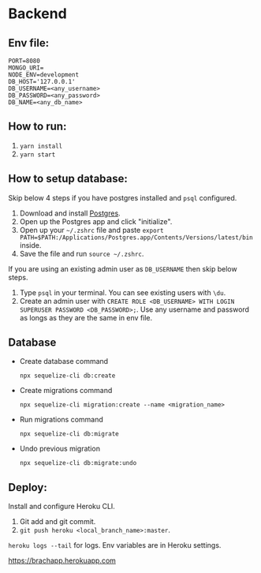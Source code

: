 # Backend

## Env file:
```
PORT=8080
MONGO_URI=
NODE_ENV=development
DB_HOST='127.0.0.1'
DB_USERNAME=<any_username>
DB_PASSWORD=<any_password>
DB_NAME=<any_db_name>
```

## How to run:
1. `yarn install`
2. `yarn start`

## How to setup database:
Skip below 4 steps if you have postgres installed and `psql` configured.

1. Download and install [Postgres](https://postgresapp.com/).
2. Open up the Postgres app and click "initialize".
3. Open up your `~/.zshrc` file and paste `export PATH=$PATH:/Applications/Postgres.app/Contents/Versions/latest/bin` inside.
4. Save the file and run `source ~/.zshrc`.

If you are using an existing admin user as `DB_USERNAME` then skip below steps.

1. Type `psql` in your terminal. You can see existing users with `\du`.
2. Create an admin user with `CREATE ROLE <DB_USERNAME> WITH LOGIN SUPERUSER PASSWORD <DB_PASSWORD>;`. Use any username and password as longs as they are the same in env file.

## Database
- Create database command
  ```
  npx sequelize-cli db:create
  ```

- Create migrations command
  ```
  npx sequelize-cli migration:create --name <migration_name>
  ```

- Run migrations command
  ```
  npx sequelize-cli db:migrate
  ```

- Undo previous migration
  ```
  npx sequelize-cli db:migrate:undo
  ```

## Deploy:
Install and configure Heroku CLI.

1. Git add and git commit.
2. `git push heroku <local_branch_name>:master`.

`heroku logs --tail` for logs. Env variables are in Heroku settings.

https://brachapp.herokuapp.com